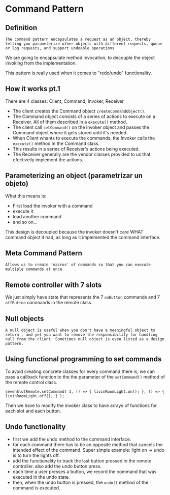 # Command Pattern

## Definition

```
The command pattern encapsulates a request as an object, thereby letting you parameterize other objects with different requests, queue or log requests, and support undoable operations
```

We are going to encapsulate method invocation, to decouple the object invoking from the implementation.

This pattern is really used when it comes to "redo/undo" functionality.

## How it works pt.1

There are 4 classes: Client, Command, Invoker, Receiver

- The client creates the Command object `createCommandObject()`.
- The Command object consists of a series of actions to execute on a Receiver. All of them described in a `execute()` method.
- The client call `setCommand()` on the Invoker object and passes the Command object where it gets stored until it's needed.
- When Client whants to execute the commands, the Invoker calls the `execute()` method in the Command class.
- This results in a series of Receiver's actions being executed.
- The Receiver generally are the vendor classes provided to us that efectivelly implement the actions.

## Parameterizing an object (parametrizar un objeto)

What this means is:

- First load the invoker with a command
- execute it
- load another command
- and so on...

This design is decoupled because the invoker doesn't care WHAT command object it had, as long as it implemented the command interface.

## Meta Command Pattern

```
Allows us to create 'macros' of commands so that you can execute multiple commands at once
```

## Remote controller with 7 slots

We just simply have state that represents the 7 `onButton` commands and 7 `offButton` commands in the remote class.

## Null objects

```
A null object is useful when you don't have a meaningful object to return , and yet you want to remove the responsibility for handling null from the client. Sometimes null object is even listed as a design pattern.
```

## Using functional programming to set commands

To avoid creating concrete classes for every command there is, we can pass a callback function to the the parameter of the `setCommand()` method of the remote control class.

`sevenSlotRemote.setCommand(
  1,
  () => {
    livinRoomLight.on();
  },
  () => {
    livinRoomLight.off();
  }
);`

Then we have to modify the invoker class to have arrays of functions for each slot and each button.

## Undo functionality

- first we add the undo method to the command interface.
- for each command there has to be an opposite method that cancels the intended effect of the command. Super simple example: light on -> undo is to turn the lights off.
- add the functionality to track the last button pressed in the remote controller. also add the undo button press.
- each time a user presses a button, we record the command that was executed in the undo state.
- then, when the undo button is pressed, the `undo()` method of the command is executed.
